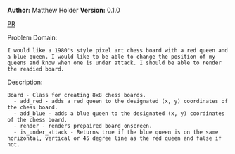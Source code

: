 **Author:** Matthew Holder
**Version:** 0.1.0

[PR]()

Problem Domain:

    I would like a 1980's style pixel art chess board with a red queen and a blue queen. I would like to be able to change the position of my queens and know when one is under attack. I should be able to render the readied board.

Description:

    Board - Class for creating 8x8 chess boards.
      - add_red - adds a red queen to the designated (x, y) coordinates of the chess board.
      - add_blue - adds a blue queen to the designated (x, y) coordinates of the chess board.
      - render - renders prepaired board onscreen.
      - is_under_attack - Returns true if the blue queen is on the same horizontal, vertical or 45 degree line as the red queen and false if not.